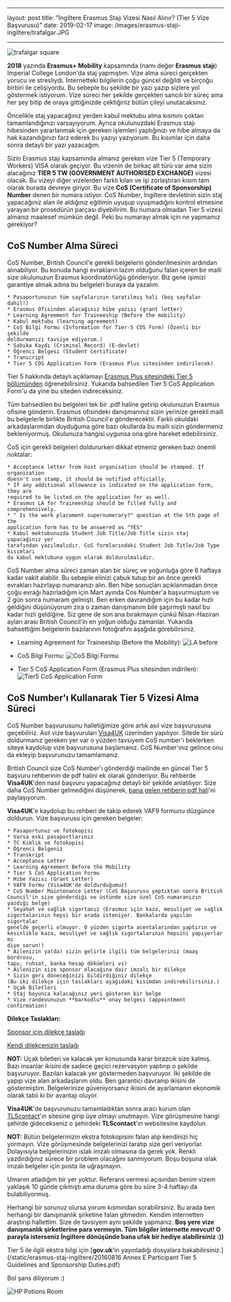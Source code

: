 ﻿---

layout: post
title:  "İngiltere Erasmus Stajı Vizesi Nasıl Alınır? (Tier 5 Vize Başvurusu)"
date:   2019-02-17
image: /images/erasmus-staji-ingiltere/trafalgar.JPG

---

![trafalgar square](/images/erasmus-staji-ingiltere/trafalgar.JPG)

**2018** yazında **Erasmus+ Mobility** kapsamında (namı değer **Erasmus stajı**) Imperial
College London'da staj yapmıştım. Vize alma süreci gerçekten yorucu ve 
stresliydi. İnternetteki bilgilerin çoğu güncel değildi ve birçoğu birbiri ile 
çelişiyordu. Bu sebeple bu şekilde bir yazı yazıp sizlere yol göstermek 
istiyorum. Vize süreci her şekilde gerçekten sancılı bir süreç ama her şey 
bitip de oraya gittiğinizde çektiğiniz bütün çileyi unutacaksınız.

Öncelikle staj yapacağınız yerden kabul mektubu alma kısmını çoktan tamamlandığınızı varsayıyorum. Ayrıca okulunuzdaki Erasmus stajı hibesinden yararlanmak için gereken işlemleri yaptığınızı ve hibe almaya da hak kazandığınızı farz ederek bu yazıyı yazıyorum. Bu kısımlar için daha sonra detaylı bir yazı yazacağım. 

Sizin Erasmus stajı kapsamında almanız gereken vize Tier 5 (Temporary Workers) VISA olarak geçiyor. Bu vizenin de birkaç alt türü var ama sizin alacağınız **TIER 5 TW (GOVERNMENT AUTHORISED EXCHANGE)** vizesi olacak. Bu vizeyi diğer vizelerden farklı kılan ve işi zorlaştıran kısım tam olarak burada devreye giriyor. Bu vize **CoS (Certificate of Sponsorship) Number** denen bir numara istiyor. CoS Number, İngiltere devletinin sizin staj yapacağınız alan ile aldığınız eğitimin uyuşup uyuşmadığını kontrol etmesine yarayan bir prosedürün parçası diyebilirim. Bu numara olmadan Tier 5 vizesi almanız maalesef mümkün değil. Peki bu numarayı almak için ne yapmamız gerekiyor?

## CoS Number Alma Süreci

CoS Number, British Council'e gerekli belgelerin gönderilmesinin ardından alınabiliyor. Bu konuda hangi evrakların lazım olduğunu falan içeren bir maili size okulunuzun Erasmus koordinatörlüğü gönderiyor. Biz gene işimizi garantiye almak adına bu belgeleri buraya da yazalım.
```
* Pasaportunuzun tüm sayfalarının taratılmış hali (boş sayfalar dahil!)
* Erasmus Ofisinden alacağınız hibe yazısı (grant letter)
* Learning Agreement for Traineeship (Before the mobility)
* Kabul mektubu (learning agreement)
* CoS Bilgi Formu (Information for Tier-5 COS Form) (Özenli bir şekilde 
doldurmanızı tavsiye ediyorum.)
* Sabıka Kaydı (Criminal Record) (E-devlet)
* Öğrenci Belgesi (Student Certificate)
* Transcript 
* Tier 5 COS Application Form (Erasmus Plus sitesinden indirilecek)
```
Tier 5 hakkında detaylı açıklamayı [Erasmus Plus sitesindeki Tier 5 bölümünden](https://www.erasmusplus.org.uk/tier-5-visa-how-to-apply-for-a-certificate-of-sponsorship) öğrenebilirsiniz. Yukarıda bahsedilen Tier 5 CoS Application Form'u da yine bu siteden indireceksiniz.

Tüm bahsedilen bu belgeleri tek bir .pdf haline getirip okulunuzun Erasmus ofisine gönderin. Erasmus ofisindeki danışmanınız sizin yerinize gerekli maili bu belgelerle birlikte British Council'e gönderecektir. Farklı okuldaki arkadaşlarımdan duyduğuma göre bazı okullarda bu maili sizin göndermeniz bekleniyormuş. Okulunuza hangisi uygunsa ona göre hareket edebilirsiniz.

CoS için gerekli belgeleri doldururken dikkat etmeniz gereken bazı önemli noktalar:
``` 
* Acceptance letter from host organisation should be stamped. If organization 
doesn't use stamp, it should be notified officially.
* If any additional allowance is indicated on the application form, they are 
required to be listed on the application for as well.
* Erasmus LA for Traineeship should be filled fully and comprehensively. 
* " Is the work placement supernumerary?" question at the 5th page of the 
application form has to be answered as "YES"
* Kabul mektubunuzda Student Job Title/Job Title sizin staj yapacağınız yer 
tarafından yazılmalıdır. CoS formlarındaki Student Job Title/Job Type kısımları 
da kabul mektubuna uygun olarak doldurulmalıdır.
```

CoS Number alma süreci zaman alan bir süreç ve yoğunluğa göre 6 haftaya kadar vakit alabilir. Bu sebeple elinizi çabuk tutup bir an önce gerekli evrakları hazırlayıp numaranızı alın. Ben hibe sonuçları açıklanmadan önce çoğu evrağı hazırladığım için Mart ayında Cos Number'a başvurmuştum ve 2 gün sonra numaram gelmişti. Ben erken davrandığım için bu kadar hızlı geldiğini düşünüyorum zira o zaman danışmanım bile şaşırmıştı nasıl bu kadar hızlı geldiğine. Siz gene de son ana bırakmayın çünkü Nisan-Haziran ayları arası British Council'in en yoğun olduğu zamanlar. Yukarıda bahsettiğim belgelerin bazılarının fotoğrafını aşağıda görebilirsiniz.

* Learning Agreement for Traineeship (Before the Mobility):
![LA before](/images/erasmus-staji-ingiltere/learning_agreement.png)

* CoS Bilgi Formu:
![CoS Bilgi Formu](/images/erasmus-staji-ingiltere/CoS_Info_Form.png)

* Tier 5 CoS Application Form (Erasmus Plus sitesinden indirilen):
![Tier5 CoS Application Form](/images/erasmus-staji-ingiltere/Tier5_CoS_Application_Form.png)

## CoS Number'ı Kullanarak Tier 5 Vizesi Alma Süreci

CoS Number başvurusunu halletiğimize göre artık asıl vize başvurusuna geçebiliriz. Asıl vize başvuruları [Visa4UK](https://www.visa4uk.fco.gov.uk/) üzerinden yapılıyor. Sitede bir sürü doldurmanız gereken yer var o yüzden tavsiyem CoS number'ı beklerken siteye kaydolup vize başvurusuna başlamanız. CoS Number'ınız gelince onu da ekleyip başvurunuzu tamamlamanız.

British Council size CoS Number'ı gönderdiği mailinde en güncel Tier 5 başvuru rehberinin de pdf halini ek olarak gönderiyor. Bu rehberde **Visa4UK**'den nasıl başvuru yapacağınız detaylı bir şekilde anlatılıyor. Size daha CoS Number gelmediğini düşünerek, [bana gelen rehberin pdf hali](/static/erasmus-staj-ingiltere/Tier5OnlineGuide.pdf)'ni paylaşıyorum. 

**Visa4UK**'e kaydolup bu rehberi de takip ederek VAF9 formunu düzgünce doldurun. Vize başvurusu için gereken belgeler:
```
* Pasaportunuz ve fotokopisi
* Varsa eski pasaportlarınız
* TC Kimlik ve fotokopisi
* Öğrenci Belgeniz
* Transkript
* Acceptance Letter
* Learning Agreement Before the Mobility
* Tier 5 CoS Application Formu
* Hibe Yazısı (Grant Letter)
* VAF9 Formu (Visa4UK'de doldurduğumuz)
* CoS Number Maintenance Letter (CoS Başvurusu yaptıktan sonra British 
Council'in size gönderdiği ve üstünde size özel CoS numaranızın yazdığı belge)
* Seyahat ve sağlık sigortanız (Erasmus için kaza, mesuliyet ve sağlık  
sigortalarının hepsi bir arada isteniyor. Bankalarda yapılan sigortalar 
genelde geçerli olmuyor. O yüzden sigorta acentalarından yaptırın ve 
kesinlikle kaza, mesuliyet ve sağlık sigortalarının hepsini yapıyorlar mı 
diye sorun!)
* Ailenizin ya(da) sizin gelirle ilgili tüm belgeleriniz (maaş bordrosu, 
tapu, ruhsat, banka hesap dökümleri vs)
* Ailenizin size sponsor olacağına dair imzalı bir dilekçe
* Sizin geri döneceğinizi bildirdiğiniz dilekçe
(Bu iki dilekçe için taslakları aşağıdaki kısımdan indirebilirsiniz.)
* Uçak Biletleri
* Staj boyunca kalacağınız yeri gösteren bir belge
* Vize randevunuzun **barkodlu** onay belgesi (appointment confirmation)
```
**Dilekçe Taslakları:**

[Sponsor için dilekçe taslağı](/static/erasmus-staj-ingiltere/sponsor_dilekce.docx)

[Kendi dilekçenizin taslağı](/static/erasmus-staj-ingiltere/kendi_dilekceniz.doc)

**NOT:** Uçak biletleri ve kalacak yer konusunda karar birazcık size kalmış. Bazı insanlar ikisini de sadece geçici rezervasyon yaptırıp o şekilde başvuruyor. Bazıları kalacak yer göstermeden başvuruyor. İki şekilde de yapıp vize alan arkadaşlarım oldu. Ben garantici davranıp ikisini de göstermiştim. Belgelerinize güveniyorsanız ikisini de ayarlamanın ekonomik olarak tabii ki bir avantajı oluyor.

**Visa4UK**'de başvurunuzu tamamladıktan sonra aracı kurum olan [TLScontact](https://uk.tlscontact.com/)'ın sitesine girip üye olmayı unutmayın. Vize görüşmesine hangi şehirde gidecekseniz o şehirdeki **TLScontact**'ın websitesine kaydolun.

**NOT:** Bütün belgelerinizin ekstra fotokopisini falan alıp kendinizi hiç yormayın. Vize görüşmesinde belgelerinizi taratıp size geri veriyorlar. Dolayısıyla belgelerinizin ıslak imzalı olmasına da gerek yok. Renkli yazdırdığınız sürece bir problem olacağını sanmıyorum. Boşu boşuna ıslak imzalı belgeler için posta ile uğraşmayın.

Umarım atladığım bir yer yoktur. Referans vermesi açısından benim vizem yaklaşık 10 günde çıkmıştı ama duruma göre bu süre 3-4 haftayı da bulabiliyormuş. 

Herhangi bir sorunuz olursa yorum kısmından sorabilirsiniz. Bu arada ben herhangi bir danışmanlık şirketine falan gitmedim. Kendim internetten araştırıp hallettim. Size de tavsiyem aynı şekilde yapmanız. **Boş yere vize danışmanlık şirketlerine para vermeyin. Tüm bilgiler internette mevcut! O parayla isterseniz İngiltere dönüşünde bana ufak bir hediye alabilirsiniz :))**

Tier 5 ile ilgili ekstra bilgi için [**gov.uk**'in yayınladığı dosyalara bakabilirsiniz.](/static/erasmus-staj-ingiltere/20160816 Annex E Participant Tier 5 Guidelines and Sponsorship Duties.pdf)

Bol şans diliyorum :)

![HP Potions Room](/images/erasmus-staji-ingiltere/potion_room_hp.JPG)











